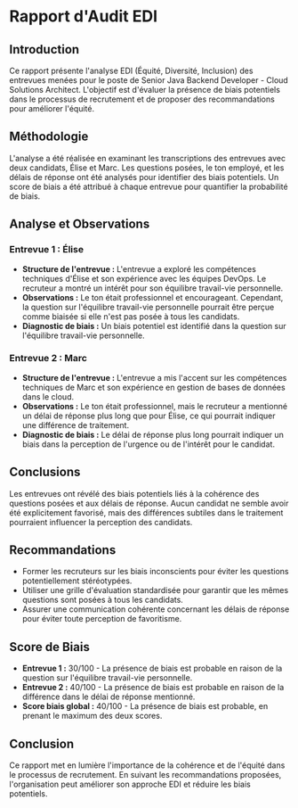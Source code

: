 
# Rapport d'Audit EDI

## Introduction
Ce rapport présente l'analyse EDI (Équité, Diversité, Inclusion) des entrevues menées pour le poste de Senior Java Backend Developer - Cloud Solutions Architect. L'objectif est d'évaluer la présence de biais potentiels dans le processus de recrutement et de proposer des recommandations pour améliorer l'équité.

## Méthodologie
L'analyse a été réalisée en examinant les transcriptions des entrevues avec deux candidats, Élise et Marc. Les questions posées, le ton employé, et les délais de réponse ont été analysés pour identifier des biais potentiels. Un score de biais a été attribué à chaque entrevue pour quantifier la probabilité de biais.

## Analyse et Observations

### Entrevue 1 : Élise
- **Structure de l'entrevue :** L'entrevue a exploré les compétences techniques d'Élise et son expérience avec les équipes DevOps. Le recruteur a montré un intérêt pour son équilibre travail-vie personnelle.
- **Observations :** Le ton était professionnel et encourageant. Cependant, la question sur l'équilibre travail-vie personnelle pourrait être perçue comme biaisée si elle n'est pas posée à tous les candidats.
- **Diagnostic de biais :** Un biais potentiel est identifié dans la question sur l'équilibre travail-vie personnelle.

### Entrevue 2 : Marc
- **Structure de l'entrevue :** L'entrevue a mis l'accent sur les compétences techniques de Marc et son expérience en gestion de bases de données dans le cloud.
- **Observations :** Le ton était professionnel, mais le recruteur a mentionné un délai de réponse plus long que pour Élise, ce qui pourrait indiquer une différence de traitement.
- **Diagnostic de biais :** Le délai de réponse plus long pourrait indiquer un biais dans la perception de l'urgence ou de l'intérêt pour le candidat.

## Conclusions
Les entrevues ont révélé des biais potentiels liés à la cohérence des questions posées et aux délais de réponse. Aucun candidat ne semble avoir été explicitement favorisé, mais des différences subtiles dans le traitement pourraient influencer la perception des candidats.

## Recommandations
- Former les recruteurs sur les biais inconscients pour éviter les questions potentiellement stéréotypées.
- Utiliser une grille d'évaluation standardisée pour garantir que les mêmes questions sont posées à tous les candidats.
- Assurer une communication cohérente concernant les délais de réponse pour éviter toute perception de favoritisme.

## Score de Biais
- **Entrevue 1 :** 30/100 - La présence de biais est probable en raison de la question sur l'équilibre travail-vie personnelle.
- **Entrevue 2 :** 40/100 - La présence de biais est probable en raison de la différence dans le délai de réponse mentionné.
- **Score biais global :** 40/100 - La présence de biais est probable, en prenant le maximum des deux scores.

## Conclusion
Ce rapport met en lumière l'importance de la cohérence et de l'équité dans le processus de recrutement. En suivant les recommandations proposées, l'organisation peut améliorer son approche EDI et réduire les biais potentiels.